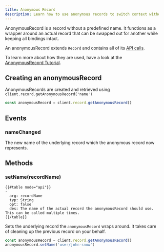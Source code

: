 ```yaml
---
title: Anonymous Record
description: Learn how to use anonymous records to switch context without having to renew bindings
---
```


AnonymousRecord is a record without a predefined name. It functions as a wrapper around an actual record that can be swapped out for another while keeping all bindings intact.

An anonymousRecord extends `Record` and contains all of its [API calls](../datasync-record).

To learn more about how they are used, have a look at the [AnonymousRecord Tutorial](../../tutorials/core/datasync-anonymous-records/).

## Creating an anonymousRecord

AnonymousRecords are created and retrieved using `client.record.getAnonymousRecord('name')`

```javascript
const anonymousRecord = client.record.getAnonymousRecord()
```

## Events

### nameChanged
The new name of the underlying record which the anonymous record now represents.

## Methods

### setName(recordName)
```
{{#table mode="api"}}
-
  arg: recordName
  typ: String
  opt: false
  des: The name of the actual record the anonymousRecord should use. This can be called multiple times.
{{/table}}
```
Sets the underlying record the `anonymousRecord` wraps around. It takes care of cleaning up the previous record on your behalf.

```javascript
const anonymousRecord = client.record.getAnonymousRecord()
anonymousRecord.setName('user/john-snow')
```
